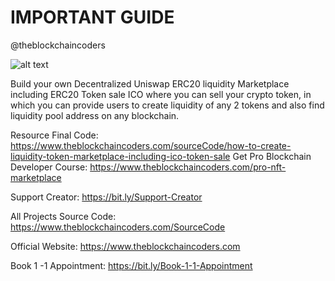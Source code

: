 # IMPORTANT GUIDE

@theblockchaincoders

![alt text](https://www.daulathussain.com/wp-content/uploads/2024/01/create-token-liquidity-marketplace.jpg)

Build your own Decentralized Uniswap ERC20 liquidity Marketplace including ERC20 Token sale ICO where you can sell your crypto token, in which you can provide users to create liquidity of any 2 tokens and also find liquidity pool address on any blockchain.

Resource Final Code: https://www.theblockchaincoders.com/sourceCode/how-to-create-liquidity-token-marketplace-including-ico-token-sale
Get Pro Blockchain Developer Course: https://www.theblockchaincoders.com/pro-nft-marketplace

Support Creator: https://bit.ly/Support-Creator

All Projects Source Code: https://www.theblockchaincoders.com/SourceCode

Official Website: https://www.theblockchaincoders.com

Book 1 -1 Appointment: https://bit.ly/Book-1-1-Appointment
